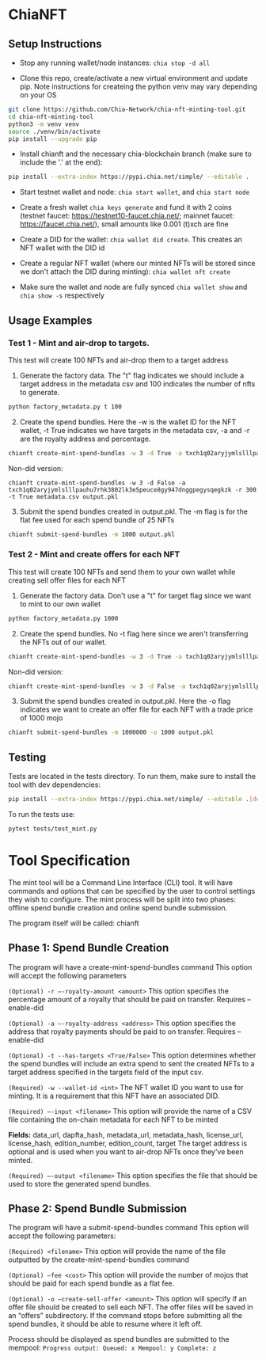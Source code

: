 # ChiaNFT

## Setup Instructions
- Stop any running wallet/node instances: `chia stop -d all`

- Clone this repo, create/activate a new virtual environment and update pip. Note instructions for createing the python venv may vary depending on your OS
```bash
git clone https://github.com/Chia-Network/chia-nft-minting-tool.git
cd chia-nft-minting-tool
python3 -m venv venv
source ./venv/bin/activate
pip install --upgrade pip
```

- Install chianft and the necessary chia-blockchain branch (make sure to include the '.' at the end):
```bash
pip install --extra-index https://pypi.chia.net/simple/ --editable .
```

- Start testnet wallet and node: `chia start wallet`, and `chia start node`

- Create a fresh wallet `chia keys generate` and fund it with 2 coins (testnet faucet: https://testnet10-faucet.chia.net/; mainnet faucet: https://faucet.chia.net/), small amounts like 0.001 (t)xch are fine

- Create a DID for the wallet: `chia wallet did create`. This creates an NFT wallet with the DID id

- Create a regular NFT wallet (where our minted NFTs will be stored since we don't attach the DID during minting): `chia wallet nft create`

- Make sure the wallet and node are fully synced `chia wallet show` and `chia show -s` respectively

## Usage Examples

### Test 1 - Mint and air-drop to targets.
This test will create 100 NFTs and air-drop them to a target address

1. Generate the factory data. The "t" flag indicates we should include a target address in the metadata csv and 100 indicates the number of nfts to generate.
```bash
python factory_metadata.py t 100
```
2. Create the spend bundles. Here the -w is the wallet ID for the NFT wallet, -t True indicates we have targets in the metadata csv,  -a and -r are the royalty address and percentage.

```bash
chianft create-mint-spend-bundles -w 3 -d True -a txch1q02aryjymlslllpauhu7rhk3802lk3e5peuce8gy947dnggpegysqegkzk -r 300 -t True metadata.csv output.pkl
```
Non-did version:
```
chianft create-mint-spend-bundles -w 3 -d False -a txch1q02aryjymlslllpauhu7rhk3802lk3e5peuce8gy947dnggpegysqegkzk -r 300 -t True metadata.csv output.pkl
```

3. Submit the spend bundles created in output.pkl. The -m flag is for the flat fee used for each spend bundle of 25 NFTs

```bash
chianft submit-spend-bundles -m 1000 output.pkl
```

### Test 2 - Mint and create offers for each NFT
This test will create 100 NFTs and send them to your own wallet while creating sell offer files for each NFT

1. Generate the factory data. Don't use a "t" for target flag since we want to mint to our own wallet

```bash
python factory_metadata.py 1000
```
2. Create the spend bundles.  No -t flag here since we aren't transferring the NFTs out of our wallet.

```bash
chianft create-mint-spend-bundles -w 3 -d True -a txch1q02aryjymlslllpauhu7rhk3802lk3e5peuce8gy947dnggpegysqegkzk -r 300 metadata.csv output.pkl
```
Non-did version:
```bash
chianft create-mint-spend-bundles -w 3 -d False -a txch1q02aryjymlslllpauhu7rhk3802lk3e5peuce8gy947dnggpegysqegkzk -r 300 metadata.csv output.pkl
```

3. Submit the spend bundles created in output.pkl. Here the -o flag indicates we want to create an offer file for each NFT with a trade price of 1000 mojo

```bash
chianft submit-spend-bundles -m 1000000 -o 1000 output.pkl
```

## Testing
Tests are located in the tests directory. To run them, make sure to install the tool with dev dependencies:

```bash
pip install --extra-index https://pypi.chia.net/simple/ --editable .[dev]
```

To run the tests use:
```bash
pytest tests/test_mint.py
```

# Tool Specification

The mint tool will be a Command Line Interface (CLI) tool. It will have commands and options that can be specified by the user to control settings they wish to configure. The mint process will be split into two phases: offline spend bundle creation and online spend bundle submission.

The program itself will be called: chianft
## Phase 1: Spend Bundle Creation
The program will have a create-mint-spend-bundles command
This option will accept the following parameters


`(Optional) -r –-royalty-amount <amount>`
This option specifies the percentage amount of a royalty that should be paid on transfer.
Requires –enable-did

`(Optional) -a –-royalty-address <address>`
This option specifies the address that royalty payments should be paid to on transfer.
Requires –enable-did

`(Optional) -t --has-targets <True/False>`
This option determines whether the spend bundles will include an extra spend to sent the created NFTs to a target address specified in the targets field of the input csv.

`(Required) -w --wallet-id <int>`
The NFT wallet ID you  want to use for minting. It is a requirement that this NFT have an associated DID.

`(Required) –-input <filename>`
This option will provide the name of a CSV file containing the on-chain metadata for each NFT to be minted

**Fields:**
data_url, dapfta_hash, metadata_url, metadata_hash, license_url, license_hash, edition_number, edition_count, target
The target address is optional and is used when you want to air-drop NFTs once they've been minted.

`(Required) –-output <filename>`
This option specifies the file that should be used to store the generated spend bundles.


## Phase 2: Spend Bundle Submission
The program will have a submit-spend-bundles command
This option will accept the following parameters:

`(Required) <filename>`
This option will provide the name of the file outputted by the create-mint-spend-bundles command

`(Optional) –fee <cost>`
This option will provide the number of mojos that should be paid for each spend bundle as a flat fee.

`(Optional) -o –create-sell-offer <amount>`
This option will specify if an offer file should be created to sell each NFT. The offer files will be saved in an “offers” subdirectory.
If the command stops before submitting all the spend bundles, it should be able to resume where it left off.

Process should be displayed as spend bundles are submitted to the mempool:
`Progress output: Queued: x Mempool: y Complete: z`
